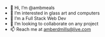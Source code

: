 - 👋 Hi, I’m @ambmeals
- 👀 I’m interested in glass art and computers
- 🌱 I’m a Full Stack Web Dev
- 💞️ I’m looking to collaborate on any project
- 📫 Reach me at amberdmills@live.com


<!---
ambmeals/ambmeals is a ✨ special ✨ repository because its `README.md` (this file) appears on your GitHub profile.
You can click the Preview link to take a look at your changes.
--->
